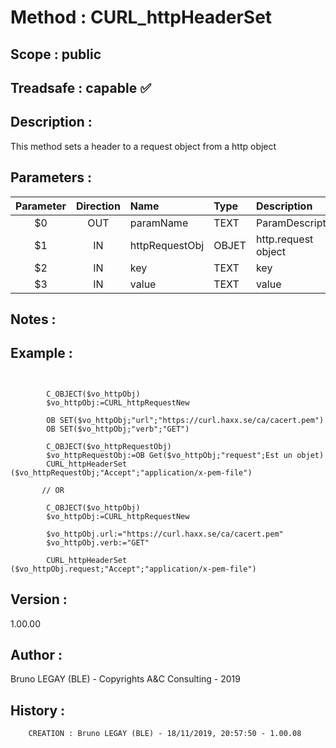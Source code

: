 ﻿# **Method :** CURL_httpHeaderSet
## **Scope :** public
## **Treadsafe :** capable ✅ 
## **Description :** 
This method sets a header to a request object from a http object
## **Parameters :** 
| Parameter | Direction | Name | Type | Description | 
|:----:|:----:|:----|:----|:----| 
| $0 | OUT | paramName | TEXT | ParamDescription | 
| $1 | IN | httpRequestObj | OBJET | http.request object | 
| $2 | IN | key | TEXT | key | 
| $3 | IN | value | TEXT | value | 

## **Notes :** 

## **Example :** 
```

      
        C_OBJECT($vo_httpObj)
        $vo_httpObj:=CURL_httpRequestNew 
      
        OB SET($vo_httpObj;"url";"https://curl.haxx.se/ca/cacert.pem")
        OB SET($vo_httpObj;"verb";"GET")
      
        C_OBJECT($vo_httpRequestObj)
        $vo_httpRequestObj:=OB Get($vo_httpObj;"request";Est un objet)
        CURL_httpHeaderSet ($vo_httpRequestObj;"Accept";"application/x-pem-file")
      
       // OR
      
        C_OBJECT($vo_httpObj)
        $vo_httpObj:=CURL_httpRequestNew 
      
        $vo_httpObj.url:="https://curl.haxx.se/ca/cacert.pem"
        $vo_httpObj.verb:="GET"
      
        CURL_httpHeaderSet ($vo_httpObj.request;"Accept";"application/x-pem-file")
```
## **Version :** 
1.00.00
## **Author :** 
Bruno LEGAY (BLE) - Copyrights A&C Consulting - 2019
## **History :** 
 
        CREATION : Bruno LEGAY (BLE) - 18/11/2019, 20:57:50 - 1.00.08

